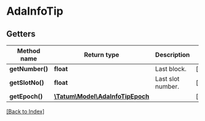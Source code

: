 # AdaInfoTip

## Getters

Method name | Return type | Description | Notes
------------ | ------------- | ------------- | -------------
**getNumber()** | **float** | Last block. | [optional]
**getSlotNo()** | **float** | Last slot number. | [optional]
**getEpoch()** | [**\Tatum\Model\AdaInfoTipEpoch**](AdaInfoTipEpoch.md) |  | [optional]

[[Back to Index]](../index.md)
